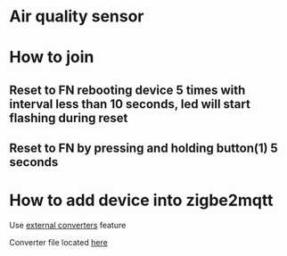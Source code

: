 # Air quality sensor


# How to join
## Reset to FN rebooting device 5 times with interval less than 10 seconds, led will start flashing during reset
## Reset to FN by pressing and holding button(1) 5 seconds


# How to add device into zigbe2mqtt
Use [external converters](https://www.zigbee2mqtt.io/information/configuration.html#external-converters-configuration) feature

Converter file located [here](./z2m-converter/DIYRuZ_AirSense.js)
